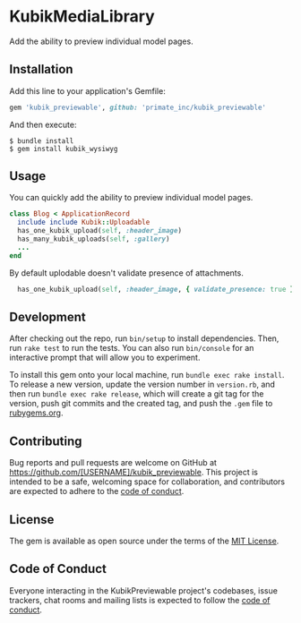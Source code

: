 # KubikMediaLibrary

Add the ability to preview individual model pages.

## Installation

Add this line to your application's Gemfile:

```ruby
gem 'kubik_previewable', github: 'primate_inc/kubik_previewable'
```

And then execute:

    $ bundle install
    $ gem install kubik_wysiwyg

## Usage

You can quickly add the ability to preview individual model pages.

```ruby
class Blog < ApplicationRecord
  include include Kubik::Uploadable
  has_one_kubik_upload(self, :header_image)
  has_many_kubik_uploads(self, :gallery)
  ...
end
```

By default uplodable doesn't validate presence of attachments.

```ruby
  has_one_kubik_upload(self, :header_image, { validate_presence: true })
```

## Development

After checking out the repo, run `bin/setup` to install dependencies. Then, run `rake test` to run the tests. You can also run `bin/console` for an interactive prompt that will allow you to experiment.

To install this gem onto your local machine, run `bundle exec rake install`. To release a new version, update the version number in `version.rb`, and then run `bundle exec rake release`, which will create a git tag for the version, push git commits and the created tag, and push the `.gem` file to [rubygems.org](https://rubygems.org).

## Contributing

Bug reports and pull requests are welcome on GitHub at https://github.com/[USERNAME]/kubik_previewable. This project is intended to be a safe, welcoming space for collaboration, and contributors are expected to adhere to the [code of conduct](https://github.com/primate-inc/kubik_previewable/blob/master/CODE_OF_CONDUCT.md).

## License

The gem is available as open source under the terms of the [MIT License](https://opensource.org/licenses/MIT).

## Code of Conduct

Everyone interacting in the KubikPreviewable project's codebases, issue trackers, chat rooms and mailing lists is expected to follow the [code of conduct](https://github.com/primate-inc/kubik_previewable/blob/master/CODE_OF_CONDUCT.md).
